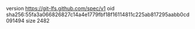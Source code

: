 version https://git-lfs.github.com/spec/v1
oid sha256:55fa3a066826827c14a4e1779fbf18f16114811c225ab817295aabb0cd091494
size 2482
